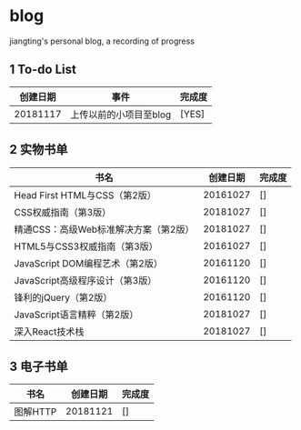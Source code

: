 # blog
jiangting's personal blog, a recording of progress

## 1 To-do List
创建日期|事件|完成度
-|-|-
20181117|上传以前的小项目至blog|[YES]

## 2 实物书单
书名|创建日期|完成度
-|-|-
Head First HTML与CSS（第2版）|20161027|[]
CSS权威指南（第3版）|20181027|[]
精通CSS：高级Web标准解决方案（第2版）|20181027|[]
HTML5与CSS3权威指南（第3版）|20161027|[]
JavaScript DOM编程艺术（第2版）|20161120|[]
JavaScript高级程序设计（第3版）|20161120|[]
锋利的jQuery（第2版）|20161120|[]
JavaScript语言精粹（第2版）|20181027|[]
深入React技术栈|20181027|[]

## 3 电子书单
书名|创建日期|完成度
-|-|-
图解HTTP|20181121|[]

